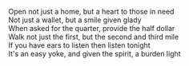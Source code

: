 Open not just a home, but a heart to those in need  
Not just a wallet, but a smile given glady  
When asked for the quarter, provide the half dollar  
Walk not just the first, but the second and third mile  
If you have ears to listen then listen tonight  
It's an easy yoke, and given the spirit, a burden light

